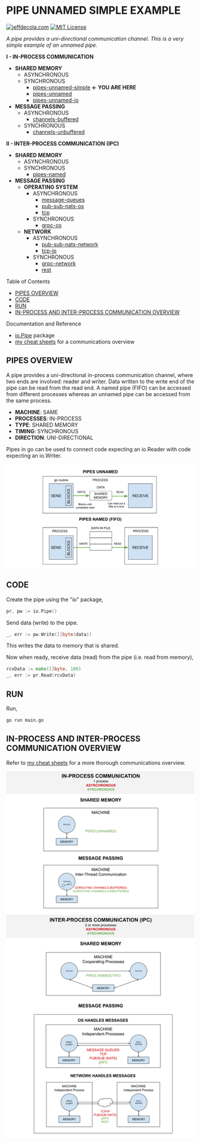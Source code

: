 # PIPE UNNAMED SIMPLE EXAMPLE

[![jeffdecola.com](https://img.shields.io/badge/website-jeffdecola.com-blue)](https://jeffdecola.com)
[![MIT License](https://img.shields.io/:license-mit-blue.svg)](https://jeffdecola.mit-license.org)

_A pipe provides a uni-directional communication channel.
This is a very simple example of an unnamed pipe._

**I - IN-PROCESS COMMUNICATION**

* **SHARED MEMORY**
  * ASYNCHRONOUS
  * SYNCHRONOUS
    * [pipes-unnamed-simple](https://github.com/JeffDeCola/my-go-examples/tree/master/in-process-communication/shared-memory/synchronous/pipes-unnamed-simple)
      **<- YOU ARE HERE**
    * [pipes-unnamed](https://github.com/JeffDeCola/my-go-examples/tree/master/in-process-communication/shared-memory/synchronous/pipes-unnamed)
    * [pipes-unnamed-io](https://github.com/JeffDeCola/my-go-examples/tree/master/in-process-communication/shared-memory/synchronous/pipes-unnamed-io)
* **MESSAGE PASSING**
  * ASYNCHRONOUS
    * [channels-buffered](https://github.com/JeffDeCola/my-go-examples/tree/master/in-process-communication/message-passing/asynchronous/channels-buffered)
  * SYNCHRONOUS
    * [channels-unbuffered](https://github.com/JeffDeCola/my-go-examples/tree/master/in-process-communication/message-passing/synchronous/channels-unbuffered)

**II - INTER-PROCESS COMMUNICATION (IPC)**

* **SHARED MEMORY**
  * ASYNCHRONOUS
  * SYNCHRONOUS
    * [pipes-named](https://github.com/JeffDeCola/my-go-examples/tree/master/inter-process-communication-ipc/shared-memory/synchronous/pipes-named)
* **MESSAGE PASSING**
  * **OPERATING SYSTEM**
    * ASYNCHRONOUS
      * [message-queues](https://github.com/JeffDeCola/my-go-examples/tree/master/inter-process-communication-ipc/message-passing/operating-system/asynchronous/message-queues)
      * [pub-sub-nats-os](https://github.com/JeffDeCola/my-go-examples/tree/master/inter-process-communication-ipc/message-passing/operating-system/asynchronous/pub-sub-nats-os)
      * [tcp](https://github.com/JeffDeCola/my-go-examples/tree/master/inter-process-communication-ipc/message-passing/operating-system/asynchronous/tcp)
    * SYNCHRONOUS
      * [grpc-os](https://github.com/JeffDeCola/my-go-examples/tree/master/inter-process-communication-ipc/message-passing/operating-system/synchronous/grpc-os)
  * **NETWORK**
    * ASYNCHRONOUS
      * [pub-sub-nats-network](https://github.com/JeffDeCola/my-go-examples/tree/master/inter-process-communication-ipc/message-passing/network/asynchronous/pub-sub-nats-network)
      * [tcp-ip](https://github.com/JeffDeCola/my-go-examples/tree/master/inter-process-communication-ipc/message-passing/network/asynchronous/tcp-ip)
    * SYNCHRONOUS
      * [grpc-network](https://github.com/JeffDeCola/my-go-examples/tree/master/inter-process-communication-ipc/message-passing/network/synchronous/grpc-network)
      * [rest](https://github.com/JeffDeCola/my-go-examples/tree/master/inter-process-communication-ipc/message-passing/network/synchronous/rest)

Table of Contents

* [PIPES OVERVIEW](https://github.com/JeffDeCola/my-go-examples/tree/master/in-process-communication/shared-memory/synchronous/pipes-unnamed-simple#pipes-overview)
* [CODE](https://github.com/JeffDeCola/my-go-examples/tree/master/in-process-communication/shared-memory/synchronous/pipes-unnamed-simple#code)
* [RUN](https://github.com/JeffDeCola/my-go-examples/tree/master/in-process-communication/shared-memory/synchronous/pipes-unnamed-simple#run)
* [IN-PROCESS AND INTER-PROCESS COMMUNICATION OVERVIEW](https://github.com/JeffDeCola/my-go-examples/tree/master/in-process-communication/shared-memory/synchronous/pipes-unnamed-simple#in-process-and-inter-process-communication-overview)

Documentation and Reference

* [io.Pipe](https://pkg.go.dev/io#Pipe)
  package
* [my cheat sheets](https://github.com/JeffDeCola/my-cheat-sheets/tree/master/software/development/software-architectures/communication/in-process-and-inter-process-communications-ipc-overview-cheat-sheet)
  for a communications overview

## PIPES OVERVIEW

A pipe provides a uni-directional in-process communication channel, where two
ends are involved: reader and writer. Data written to the write end of
the pipe can be read from the read end. A named pipe (FIFO) can be accessed from
different processes whereas an unnamed pipe can be accessed from the same process.

* **MACHINE**: SAME
* **PROCESSES**: IN-PROCESS
* **TYPE**: SHARED MEMORY
* **TIMING**: SYNCHRONOUS
* **DIRECTION**: UNI-DIRECTIONAL

Pipes in go can be used to connect code expecting an io.Reader with
code expecting an io.Writer.

![IMAGE - pipes-unnamed-named - IMAGE](../../../../docs/pics/in-process-communication/pipes-unnamed-named.svg)

## CODE

Create the pipe using the "io" package,

```go
pr, pw := io.Pipe()
```

Send data (write) to the pipe.

```go
_, err := pw.Write([]byte(data))
```

This writes the data to memory that is shared.

Now when ready, receive data (read) from the pipe (i.e. read from memory),

```go
rcvData := make([]byte, 100)
_, err := pr.Read(rcvData)
```

## RUN

Run,

```bash
go run main.go
```

## IN-PROCESS AND INTER-PROCESS COMMUNICATION OVERVIEW

Refer to
[my cheat sheets](https://github.com/JeffDeCola/my-cheat-sheets/tree/master/software/development/software-architectures/communication/in-process-and-inter-process-communications-ipc-overview-cheat-sheet)
for a more thorough communications overview.

![IMAGE - communication-in-process-and-inter-process - IMAGE](https://github.com/JeffDeCola/my-cheat-sheets/blob/master/docs/pics/software/development/communication-in-process-and-inter-process.svg?raw=true)

